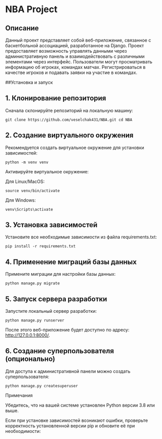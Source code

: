 # NBA Project

## Описание

Данный проект представляет собой веб-приложение, связанное с  баскетбольной ассоциацией, разработанное на Django. Проект предоставляет возможность управлять данными через административную панель и взаимодействовать с различными элементами через интерфейс. Пользователи могут просматривать информацию об игроках, командах матчах. Регистрироваться в качестве игроков и подавать заявки на участие в командах. 

##Установка и запуск

## 1. Клонирование репозитория

Сначала склонируйте репозиторий на локальную машину:

`git clone https://github.com/veselchak431/NBA.git
cd NBA`

## 2. Создание виртуального окружения

Рекомендуется создать виртуальное окружение для установки зависимостей:

`python -m venv venv`

Активируйте виртуальное окружение:

Для Linux/MacOS:

`source venv/bin/activate`

Для Windows:

`venv\Scripts\activate`

## 3. Установка зависимостей

Установите все необходимые зависимости из файла requirements.txt:

`pip install -r requirements.txt`

## 4. Применение миграций базы данных

Примените миграции для настройки базы данных:

`python manage.py migrate`

## 5. Запуск сервера разработки

Запустите локальный сервер разработки:

`python manage.py runserver`

После этого веб-приложение будет доступно по адресу: http://127.0.0.1:8000/.

## 6. Создание суперпользователя (опционально)

Для доступа к административной панели можно создать суперпользователя:

`python manage.py createsuperuser`

Примечания

Убедитесь, что на вашей системе установлен Python версии 3.8 или выше.

Если при установке зависимостей возникают ошибки, проверьте корректность установленной версии pip и обновите её при необходимости:
